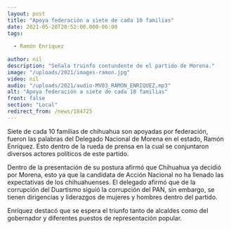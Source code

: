 ```yaml
---
layout: post
title: "Apoya federación a siete de cada 10 familias"
date: 2021-05-28T20:52:00.000-06:00
tags:
  
  - Ramón Enríquez
  
author: nil
description: "Señala truinfo contundente de el partido de Morena."
image: "/uploads/2021/images-ramon.jpg"
video: nil
audio: "/uploads/2021/audio-MV03_RAMON_ENRIQUEZ.mp3"
alt: "Apoya federación a siete de cada 10 familias"
front: false
section: "Local"
redirect_from: /news/184725
---
```


Siete de cada 10 familias de chihuahua son apoyadas por federación, fueron las palabras del Delegado Nacional de Morena en el estado, Ramón Enríquez. Esto dentro de la rueda de prensa en la cual se conjuntaron diversos actores políticos de este partido.

Dentro de la presentación de su postura afirmó que Chihuahua ya decidió por Morena, esto ya que la candidata de Acción Nacional no ha llenado las expectativas de los chihuahuenses. El delegado afirmó que de la corrupción del Duartismo siguió la corrupción del PAN, sin embargo, se tienen dirigencias y liderazgos de mujeres y hombres dentro del partido.

Enríquez destacó que se espera el triunfo tanto de alcaldes como del gobernador y diferentes puestos de representación popular. 
